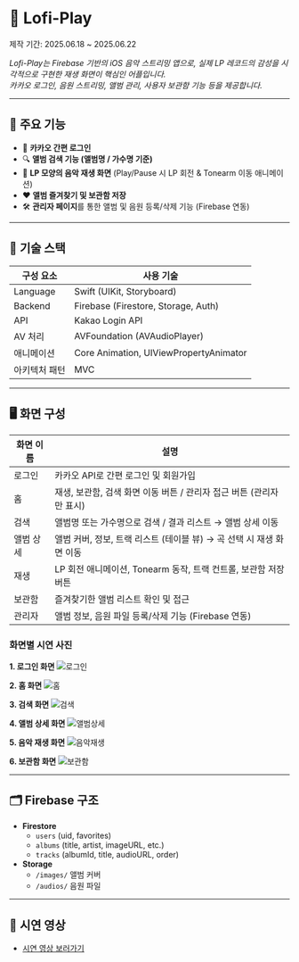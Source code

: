 # 🎵 Lofi-Play

제작 기간: 2025.06.18 ~ 2025.06.22

*Lofi-Play는 Firebase 기반의 iOS 음악 스트리밍 앱으로, 실제 LP 레코드의 감성을 시각적으로 구현한 재생 화면이 핵심인 어플입니다.  
카카오 로그인, 음원 스트리밍, 앨범 관리, 사용자 보관함 기능 등을 제공합니다.*

---

## 📱 주요 기능

- 🔐 **카카오 간편 로그인**  
- 🔍 **앨범 검색 기능 (앨범명 / 가수명 기준)**  
- 🎵 **LP 모양의 음악 재생 화면** (Play/Pause 시 LP 회전 & Tonearm 이동 애니메이션)  
- ❤️ **앨범 즐겨찾기 및 보관함 저장**  
- 🛠️ **관리자 페이지**를 통한 앨범 및 음원 등록/삭제 기능 (Firebase 연동)  

---

## 🧱 기술 스택

| 구성 요소       | 사용 기술                         |
|----------------|-----------------------------------|
| Language        | Swift (UIKit, Storyboard)        |
| Backend         | Firebase (Firestore, Storage, Auth) |
| API             | Kakao Login API                  |
| AV 처리         | AVFoundation (AVAudioPlayer)     |
| 애니메이션      | Core Animation, UIViewPropertyAnimator |
| 아키텍처 패턴   | MVC                               |

---

## 🖥️ 화면 구성

| 화면 이름       | 설명                                                         |
|----------------|------------------------------------------------------------|
| 로그인         | 카카오 API로 간편 로그인 및 회원가입                          |
| 홈             | 재생, 보관함, 검색 화면 이동 버튼 / 관리자 접근 버튼 (관리자만 표시) |
| 검색           | 앨범명 또는 가수명으로 검색 / 결과 리스트 → 앨범 상세 이동     |
| 앨범 상세      | 앨범 커버, 정보, 트랙 리스트 (테이블 뷰) → 곡 선택 시 재생 화면 이동 |
| 재생           | LP 회전 애니메이션, Tonearm 동작, 트랙 컨트롤, 보관함 저장 버튼 |
| 보관함         | 즐겨찾기한 앨범 리스트 확인 및 접근                            |
| 관리자         | 앨범 정보, 음원 파일 등록/삭제 기능 (Firebase 연동)            |


### 화면별 시연 사진

**1. 로그인 화면**
![로그인](https://github.com/user-attachments/assets/21c6ac82-b9e3-4e2f-a958-6cd22436f899)


**2. 홈 화면**
![홈](https://github.com/user-attachments/assets/728e4ad7-cf4a-427e-83e3-e9ae05e8c45c)


**3. 검색 화면**
![검색](https://github.com/user-attachments/assets/65d8bdec-a5f0-46fb-894d-85622fad2548)


**4. 앨범 상세 화면**
![앨범상세](https://github.com/user-attachments/assets/96e39fd7-1814-4f0c-b8c5-27ce5799a447)


**5. 음악 재생 화면**
![음악재생](https://github.com/user-attachments/assets/ad8c7b94-2944-4cc5-893d-f8a15c40590f)


**6. 보관함 화면**
![보관함](https://github.com/user-attachments/assets/d2dfc1ae-0ad7-44e3-8c44-a75ae5a4dd49)


---

## 🗂️ Firebase 구조

- **Firestore**
  - `users` (uid, favorites)
  - `albums` (title, artist, imageURL, etc.)
  - `tracks` (albumId, title, audioURL, order)
- **Storage**
  - `/images/` 앨범 커버
  - `/audios/` 음원 파일

---

## 🎥 시연 영상

- [시연 영상 보러가기](https://youtu.be/TUUkYDfnQS8?si=WsskNkLIJh8sWTPa)
